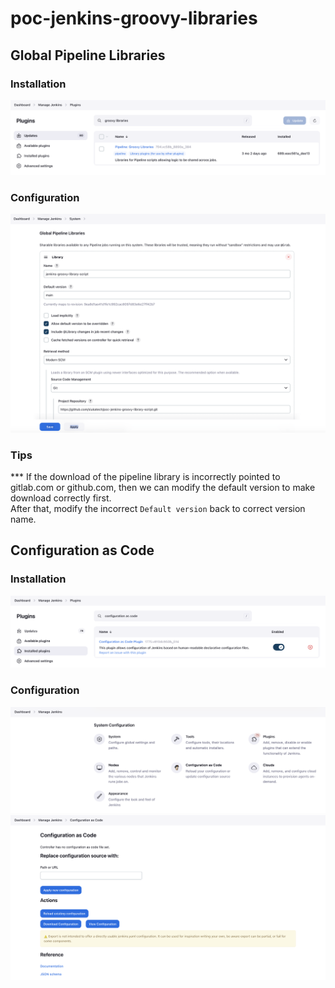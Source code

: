# poc-jenkins-groovy-libraries


## Global Pipeline Libraries
### Installation
![groovy-libraries-01---01.png](./assets/groovy-libraries-01---01.png)


### Configuration
![groovy-libraries-01---02.png](./assets/groovy-libraries-02---01.png)


### Tips
*** If the download of the pipeline library is incorrectly pointed to gitlab.com or github.com, then we can modify the default version to make download correctly first.  
After that, modify the incorrect `Default version` back to correct version name.  


## Configuration as Code
### Installation
![configuration-as-code-01---01](./assets/configuration-as-code-01---01.png)

### Configuration
![configuration-as-code-02---01](./assets/configuration-as-code-02---01.png)
![configuration-as-code-02---02](./assets/configuration-as-code-02---02.png)


